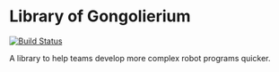 # Library of Gongolierium

[![Build Status](https://travis-ci.org/Gongoliers/Library-of-Gongolierium.svg?branch=master)](https://travis-ci.org/Gongoliers/Library-of-Gongolierium)

A library to help teams develop more complex robot programs quicker. 
